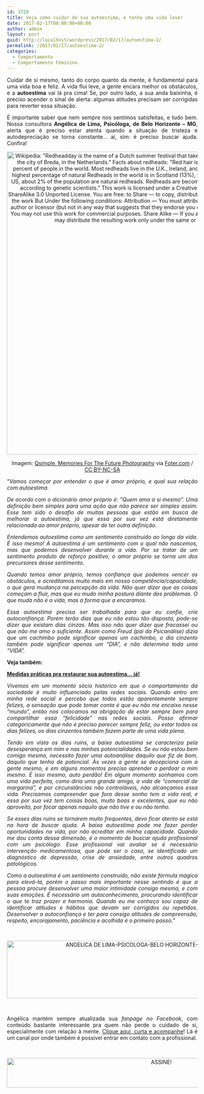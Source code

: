 ```yaml
---
id: 3728
title: Veja como cuidar de sua autoestima, e tenha uma vida leve!
date: 2017-02-17T00:00:00+00:00
author: admin
layout: post
guid: http://localhost/wordpress/2017/02/17/autoestima-2/
permalink: /2017/02/17/autoestima-2/
categories:
  - Comportamento
  - Comportamento Feminino
---
```

<p align="justify">
  Cuidar de si mesmo, tanto do corpo quanto da mente, é fundamental para uma vida boa e feliz. A vida flui leve, a gente encara melhor os obstáculos, e a <strong>autoestima</strong> vai lá pra cima! Se, por outro lado, a sua anda baixinha, é preciso acender o sinal de alerta: algumas atitudes precisam ser corrigidas para reverter essa situação.
</p>

<p align="justify">
  É importante saber que nem sempre nos sentimos satisfeitas, e tudo bem. Nossa consultora <strong>Angélica de Lima, Psicóloga, de Belo Horizonte – MG</strong>, alerta que é preciso estar atenta quando a situação de tristeza e autodepreciação se torna constante… aí, sim: é preciso buscar ajuda. Confira!
</p>

<p align="center">
  <img class="size-full wp-image-13493" src="http://www.trololodemulher.com.br/blog/wp-content/uploads/2017/02/COMPORTAMENTO-COMPORTAMENTO-FEMININO-AUTOESTIMA-800.jpg" alt="Wikipedia: &quot;Redheadday is the name of a Dutch summer festival that takes place each first weekend of September in the city of Breda, in the Netherlands.&quot; Facts about redheads: &quot;Red hair is seen on the heads of only less than one percent of people.in the world. Most redheads live in the U.K., Ireland, and former colonies of U.K. like Australia. The highest percentage of natural Redheads in the world is in Scotland (13%), followed closely by Ireland with 10%. In the US, about 2% of the population are natural redheads. Redheads are becoming rarer and could be extinct in 100 years, according to genetic scientists.&quot; This work is licensed under a Creative Commons Attribution-NonCommercial-ShareAlike 3.0 Unported License. You are free: to Share — to copy, distribute and transmit the work to Remix — to adapt the work But Under the following conditions: Attribution — You must attribute the work in the manner specified by the author or licensor (but not in any way that suggests that they endorse you or your use of the work). Noncommercial — You may not use this work for commercial purposes. Share Alike — If you alter, transform, or build upon this work, you may distribute the resulting work only under the same or similar license to this one." width="800" height="800" />
</p>

<p align="center">
  Imagem: <a href="https://www.flickr.com/photos/qsimple/6121239708/" target="_blank">Qsimple, Memories For The Future Photography</a> via <a href="http://foter.com/" target="_blank">Foter.com</a> / <a href="http://creativecommons.org/licenses/by-nc-sa/2.0/" target="_blank">CC BY-NC-SA</a>
</p>

<p style="text-align: justify;" align="justify">
  “<em>Vamos começar por entender o que é amor próprio, e qual sua relação com autoestima. </em>
</p>

<p style="text-align: justify;">
  <em>De acordo com o dicionário amor próprio é: “Quem ama a si mesmo”. Uma definição bem simples para uma ação que não parece ser simples assim. Esse tem sido o desafio de muitas pessoas que estão em busca de melhorar a autoestima, já que essa por sua vez está diretamente relacionada ao amor próprio, apesar de ter outra definição. </em>
</p>

<p style="text-align: justify;">
  <em>Entendemos autoestima como um sentimento construído ao longo da vida. É isso mesmo! A autoestima é um sentimento com o qual não nascemos, mas que podemos desenvolver durante a vida. Por se tratar de um sentimento produto de reforço positivo, o amor próprio se torna um dos precursores desse sentimento. </em>
</p>

<p style="text-align: justify;">
  <em>Quando temos amor próprio, temos confiança que podemos vencer os obstáculos, e acreditamos muito mais em nossa competência/capacidade, o que gera mudança na percepção da vida. Não quer dizer que as coisas começam a fluir, mas que eu mudo minha postura diante dos problemas. O que muda não é a vida, mas a forma que a encaramos.</em>
</p>

<p style="text-align: justify;">
  <em>Essa autoestima precisa ser trabalhada para que eu confie, crie autoconfiança. Porém terão dias que eu não estou tão disposta, pode-se dizer que existam dias cinzas. Mas isso não quer dizer que fracassei ou que não me amo o suficiente. Assim como Freud (pai da Psicanálise) dizia que um cachimbo pode significar apenas um cachimbo, o dia cinzento também pode significar apenas um “DIA”, e não determina toda uma “VIDA”.</em>
</p>

<p align="justify">
  <strong>Veja também:</strong>
</p>

<p align="justify">
  <a href="http://www.trololodemulher.com.br/2016/05/30/autoestima/" target="_blank"><strong>Medidas práticas pra restaurar sua autoestima… já!</strong></a>
</p>

<p style="text-align: justify;">
  <em>Vivemos em um momento sócio histórico em que o comportamento da sociedade é muito influenciado pelas redes sociais. Quando entro em minha rede social e percebo que todos estão aparentemente sempre felizes, a sensação que pode tomar conta é que eu não me encaixo nesse “mundo”, então nos colocamos na obrigação de estar sempre bem para compartilhar essa “felicidade” nas redes sociais. Posso afirmar categoricamente que não é preciso parecer sempre feliz, ou estar todos os dias felizes, os dias cinzentos também fazem parte de uma vida plena. </em>
</p>

<p style="text-align: justify;">
  <em>Tendo em vista os dias ruins, a baixa autoestima se caracteriza pela desesperança em mim e nas minhas potencialidades. Se eu não estou bem comigo mesmo, necessito fazer uma autoanálise daquilo que fiz de bom, daquilo que tenho de potencial. Às vezes a gente se decepciona com a gente mesmo, e em alguns momentos preciso aprender a perdoar a mim mesmo. É isso mesmo, auto perdão! Em algum momento sonhamos com uma vida perfeita, como diria uma grande amiga, a vida de “comercial de margarina”, e por circunstâncias não controláveis, não alcançamos essa vida. Precisamos compreender que fora desse sonho tem a vida real, e essa por sua vez tem coisas boas, muito boas e excelentes, que eu não aproveito, por focar apenas naquilo que não tive e ou não tenho.</em>
</p>

<p style="text-align: justify;">
  <em>Se esses dias ruins se tornarem muito frequentes, devo ficar atento se está na hora de buscar ajuda. A baixa autoestima pode me fazer perder oportunidades na vida, por não acreditar em minha capacidade. Quando me dou conta dessa dimensão, é o momento de buscar ajuda profissional com um psicólogo. Esse profissional vai avaliar se é necessário intervenção medicamentosa, que pode ser o caso, se identificado um diagnóstico de depressão, crise de ansiedade, entre outros quadros patológicos. </em>
</p>

<p style="text-align: justify;">
  <em>Como a autoestima é um sentimento construído, não existe fórmula mágica para elevá-la, porém o passo mais importante nesse sentindo é que a pessoa procure desenvolver uma maior intimidade consigo mesma, e com suas emoções. É necessário um autoconhecimento, procurando identificar o que te traz prazer e harmonia. Quando eu me conheço sou capaz de identificar atitudes e hábitos que devam ser corrigidos ou repetidos. Desenvolver a autoconfiança e ter para consigo atitudes de compreensão, respeito, encorajamento, paciência e acolhida é o primeiro passo.</em>”
</p>

&nbsp;

<p align="center">
  <img class="alignnone size-full wp-image-13490" src="http://www.trololodemulher.com.br/blog/wp-content/uploads/2017/02/ANGELICA-DE-LIMA-PSICOLOGA-BELO-HORIZONTE-MINAS-GERAIS-MG-BH.jpg" alt="ANGELICA DE LIMA-PSICOLOGA-BELO HORIZONTE-MINAS GERAIS-MG-BH" width="800" height="152" />
</p>

&nbsp;

<p style="text-align: justify;">
  Angélica mantém sempre atualizada sua <em>fanpage no Facebook</em>, com conteúdo bastante interessante pra quem não perde o cuidado de si, especialmente com relação à mente. <a href="https://www.facebook.com/Psicologaangelicalima/" target="_blank">Clique aqui, curta e acompanhe</a>! Lá é um canal por onde também é possível entrar em contato com a profissional.
</p>

&nbsp;

<p align="center">
  <a href="http://feedburner.google.com/fb/a/mailverify?uri=blogbichafemea&loc=pt_BR" target="_blank"><img class="alignnone size-full wp-image-10439" src="http://www.trololodemulher.com.br/blog/wp-content/uploads/2014/09/ASSINE.png" alt="ASSINE!" width="800" height="78" /></a>
</p>

&nbsp;

&nbsp;